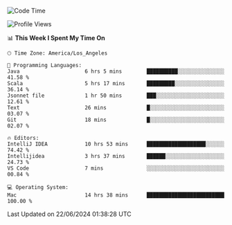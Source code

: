 <!--START_SECTION:waka-->
![Code Time](http://img.shields.io/badge/Code%20Time-1%2C067%20hrs%2028%20mins-blue)

![Profile Views](http://img.shields.io/badge/Profile%20Views-0-blue)

📊 **This Week I Spent My Time On** 

```text
🕑︎ Time Zone: America/Los_Angeles

💬 Programming Languages: 
Java                     6 hrs 5 mins        ██████████░░░░░░░░░░░░░░░   41.58 % 
Scala                    5 hrs 17 mins       █████████░░░░░░░░░░░░░░░░   36.14 % 
Jsonnet file             1 hr 50 mins        ███░░░░░░░░░░░░░░░░░░░░░░   12.61 % 
Text                     26 mins             █░░░░░░░░░░░░░░░░░░░░░░░░   03.07 % 
Git                      18 mins             █░░░░░░░░░░░░░░░░░░░░░░░░   02.07 % 

🔥 Editors: 
IntelliJ IDEA            10 hrs 53 mins      ███████████████████░░░░░░   74.42 % 
Intellijidea             3 hrs 37 mins       ██████░░░░░░░░░░░░░░░░░░░   24.73 % 
VS Code                  7 mins              ░░░░░░░░░░░░░░░░░░░░░░░░░   00.84 % 

💻 Operating System: 
Mac                      14 hrs 38 mins      █████████████████████████   100.00 % 
```


 Last Updated on 22/06/2024 01:38:28 UTC
<!--END_SECTION:waka-->
